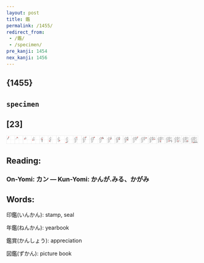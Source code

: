 ```yaml
---
layout: post
title: 鑑
permalink: /1455/
redirect_from:
 - /鑑/
 - /specimen/
pre_kanji: 1454
nex_kanji: 1456
---
```


## {1455}

## `specimen`

## [23]

<div class="stroke"><img src="../images/E99191.png" /></div>

## Reading:

### On-Yomi: カン &mdash; Kun-Yomi: かんが.みる、かがみ

## Words:

印鑑(いんかん): stamp, seal

年鑑(ねんかん): yearbook

鑑賞(かんしょう): appreciation

図鑑(ずかん): picture book
